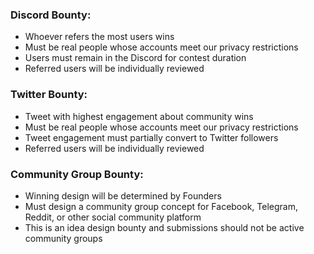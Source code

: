 ### Discord Bounty:

  - Whoever refers the most users wins
  - Must be real people whose accounts meet our privacy restrictions
  - Users must remain in the Discord for contest duration
  - Referred users will be individually reviewed

### Twitter Bounty:

  - Tweet with highest engagement about community wins
  - Must be real people whose accounts meet our privacy restrictions
  - Tweet engagement must partially convert to Twitter followers
  - Referred users will be individually reviewed

### Community Group Bounty:

  - Winning design will be determined by Founders
  - Must design a community group concept for Facebook, Telegram, Reddit, or other social community platform
  - This is an idea design bounty and submissions should not be active community groups
